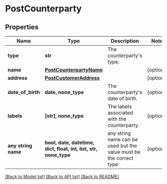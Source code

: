 # PostCounterparty


## Properties
Name | Type | Description | Notes
------------ | ------------- | ------------- | -------------
**type** | **str** | The counterparty&#39;s type. | 
**name** | [**PostCounterpartyName**](PostCounterpartyName.md) |  | [optional] 
**address** | [**PostCustomerAddress**](PostCustomerAddress.md) |  | [optional] 
**date_of_birth** | **date, none_type** | The counterparty&#39;s date of birth. | [optional] 
**labels** | **[str], none_type** | The labels associated with the counterparty. | [optional] 
**any string name** | **bool, date, datetime, dict, float, int, list, str, none_type** | any string name can be used but the value must be the correct type | [optional]

[[Back to Model list]](../README.md#documentation-for-models) [[Back to API list]](../README.md#documentation-for-api-endpoints) [[Back to README]](../README.md)



